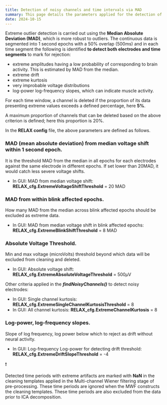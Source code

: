 ```yaml
---
title: Detection of noisy channels and time intervals via MAD
summary: This page details the parameters applied for the detection of noisy channels and time intervals by computing MAD.
date: 2024-10-15
---
```


Extreme outlier detection is carried out using the **Median Absolute Deviation (MAD)**, which is more robust to outliers. The continuous data is segmented into 1 second epochs with a 50% overlap (500ms) and in each time segment the following is identified **to detect both electrodes and time segments** to mark for rejection:

- extreme amplitudes having a low probability of corresponding to brain activity. This is estimated by MAD from the median.
- extreme drift
- extreme kurtosis
- very improbable voltage distributions
- log-power log-frequency slopes, which can indicate muscle activity.

For each time window, a channel is deleted if the proportion of its data presenting extreme values exceeds a defined percentage, here **5%**. 

A maximum proportion of channels that can be deleted based on the above criterion is defined; here this proportion is 20%.

In the **RELAX config** file, the above parameters are defined as follows. 

### **MAD (mean absolute deviation) from median voltage shift within 1 second epoch**.

It is the threshold MAD from the median in all epochs for each electrodes against the same electrode in different epochs. If set lower than 20MAD, it would catch less severe voltage shifts.

- In GUI: MAD from median voltage shift: **RELAX_cfg.ExtremeVoltageShiftThreshold** = 20 MAD

### **MAD from within blink affected epochs**.

How many MAD from the median across blink affected epochs should be excluded as extreme data. 

- In GUI: MAD from median voltage shift in blink affected epochs: **RELAX_cfg.ExtremeBlinkShiftThreshold** = 8 MAD

### **Absolute Voltage Threshold**.

Min and max voltage (microVolts) threshold beyond which data will be excluded from cleaning and deleted. 

- In GUI: Absolute voltage shift: **RELAX_cfg.ExtremeAbsoluteVoltageThreshold** =   $500\mu$V

Other criteria applied in the ***findNoisyChannels()*** to detect noisy electrodes:

- In GUI: Single channel kurtosis: **RELAX_cfg.ExtremeSingleChannelKurtosisThreshold** = 8
- In GUI: All channel kurtosis: **RELAX_cfg.ExtremeChannelKurtosis** = 8

### **Log-power,  log-frequency slopes.**

Slope of log frequency, log power below which to reject as drift without neural activity. 

- In GUI: Log-frequency Log-power for detecting drift threshold: **RELAX_cfg.ExtremeDriftSlopeThreshold** = -4

<aside>
❗

Detected time periods with extreme artifacts are marked with **NaN**  in the cleaning templates applied in the Multi-channel Wiener filtering stage of pre-processing. These time periods are ignored when the MWF constructs the cleaning templates. These time periods are also excluded from the data prior to ICA decomposition. 

</aside>